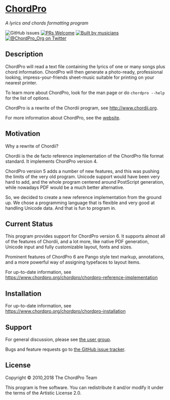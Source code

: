 # [ChordPro](https://www.chordpro.org)
*A lyrics and chords formatting program*

![GitHub issues](https://img.shields.io/github/issues/chordpro/chordpro)
[![PRs Welcome](https://img.shields.io/badge/PRs-welcome-brightgreen.svg)](http://makeapullrequest.com)
[![Built by musicians](https://img.shields.io/badge/built%20by-musicians%20𝄞-d15d27.svg?&labelColor=e36d25)](https://forthebadge.com)
[![@ChordPro_Org on Twitter](https://img.shields.io/badge/twitter-@ChordPro%5FOrg-1DA1F2.svg)](https://twitter.com/ChordPro_Org)

## Description
ChordPro will read a text file containing the lyrics of one or many songs plus chord information. ChordPro will then generate a photo-ready, professional looking, impress-your-friends sheet-music suitable for printing on your nearest printer.

To learn more about ChordPro, look for the man page or do `chordpro --help` for the list of options.

ChordPro is a rewrite of the Chordii program, see <http://www.chordii.org>.

For more information about ChordPro, see the [website](http://www.chordpro.org).

## Motivation
Why a rewrite of Chordii?

Chordii is the de facto reference implementation of the ChordPro file format standard. It implements ChordPro version 4.

ChordPro version 5 adds a number of new features, and this was pushing the limits of the very old program. Unicode support would have been very hard to add, and the whole program centered around PostScript generation, while nowadays PDF would be a much better alternative.

So, we decided to create a new reference implementation from the ground up. We chose a programming language that is flexible and very good at handling Unicode data. And that is fun to program in.

## Current Status
This program provides support for ChordPro version 6. It supports
almost all of the features of Chordii, and a lot more, like native PDF
generation, Unicode input and fully customizable layout, fonts and
sizes.

Prominent features of ChordPro 6 are Pango style text markup,
annotations, and a more powerful way of assigning typefaces to layout
items.

For up-to-date information, see <https://www.chordpro.org/chordpro/chordpro-reference-implementation>

## Installation
For up-to-date information, see <https://www.chordpro.org/chordpro/chordpro-installation>

## Support
For general discussion, please see [the user group](https://groups.io/g/ChordPro/topics).

Bugs and feature requests go to [the GitHub issue tracker](https://github.com/ChordPro/chordpro/issues).

## License
Copyright © 2010,2018 The ChordPro Team

This program is free software. You can redistribute it and/or modify it under the terms of the Artistic License 2.0.
